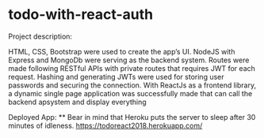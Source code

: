 # todo-with-react-auth

Project description:
	
HTML, CSS, Bootstrap were used to create the app’s UI. NodeJS with Express and MongoDb were serving as the backend system. 
Routes were made following RESTful APIs with private routes that requires JWT for each request. 
Hashing and generating JWTs were used for storing user passwords and securing the connection. 
With ReactJs as a frontend library, 
a dynamic single page application was successfully made that can call the backend apsystem  and display everything

Deployed App: 
** Bear in mind that Heroku puts the server to sleep after 30 minutes of idleness.
https://todoreact2018.herokuapp.com/
